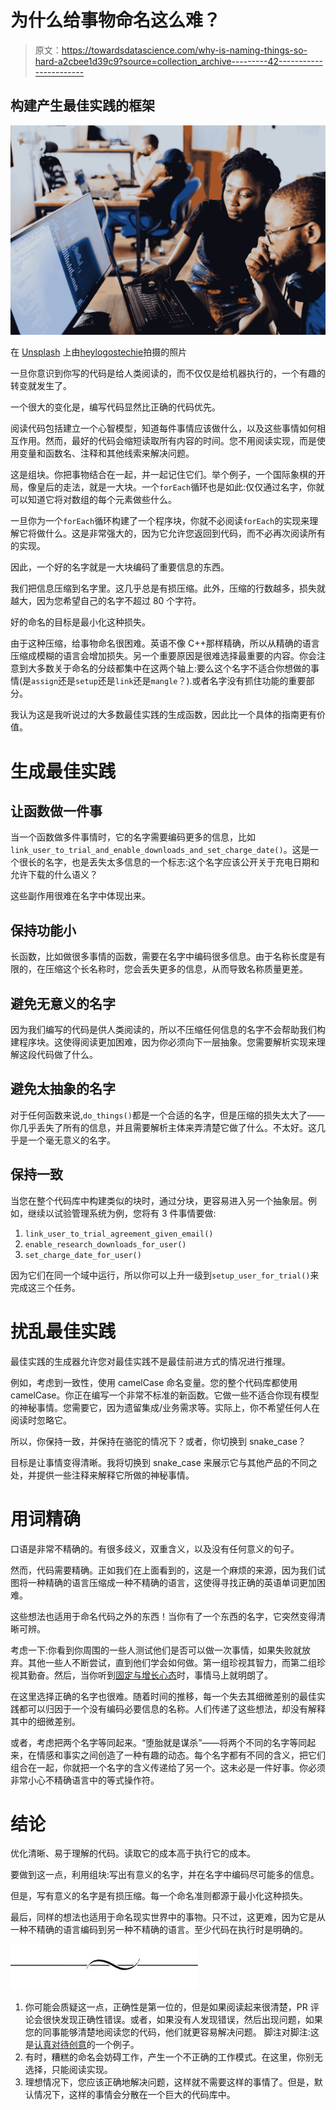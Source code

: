 # 为什么给事物命名这么难？

> 原文：<https://towardsdatascience.com/why-is-naming-things-so-hard-a2cbee1d39c9?source=collection_archive---------42----------------------->

## 构建产生最佳实践的框架

![](img/ff4a54ece52f7081095d462630e8d564.png)

在 [Unsplash](https://unsplash.com?utm_source=medium&utm_medium=referral) 上由[heylogostechie](https://unsplash.com/@heylagostechie?utm_source=medium&utm_medium=referral)拍摄的照片

一旦你意识到你写的代码是给人类阅读的，而不仅仅是给机器执行的，一个有趣的转变就发生了。

一个很大的变化是，编写代码显然比正确的代码优先。

阅读代码包括建立一个心智模型，知道每件事情应该做什么，以及这些事情如何相互作用。然而，最好的代码会缩短读取所有内容的时间。您不用阅读实现，而是使用变量和函数名、注释和其他线索来解决问题。

这是组块。你把事物结合在一起，并一起记住它们。举个例子，一个国际象棋的开局，像皇后的走法，就是一大块。一个`forEach`循环也是如此:仅仅通过名字，你就可以知道它将对数组的每个元素做些什么。

一旦你为一个`forEach`循环构建了一个程序块，你就不必阅读`forEach`的实现来理解它将做什么。这是非常强大的，因为它允许您返回到代码，而不必再次阅读所有的实现。

因此，一个好的名字就是一大块编码了重要信息的东西。

我们把信息压缩到名字里。这几乎总是有损压缩。此外，压缩的行数越多，损失就越大，因为您希望自己的名字不超过 80 个字符。

好的命名的目标是最小化这种损失。

由于这种压缩，给事物命名很困难。英语不像 C++那样精确，所以从精确的语言压缩成模糊的语言会增加损失。另一个重要原因是很难选择最重要的内容。你会注意到大多数关于命名的分歧都集中在这两个轴上:要么这个名字不适合你想做的事情(是`assign`还是`setup`还是`link`还是`mangle`？).或者名字没有抓住功能的重要部分。

我认为这是我听说过的大多数最佳实践的生成函数，因此比一个具体的指南更有价值。

# 生成最佳实践

## 让函数做一件事

当一个函数做多件事情时，它的名字需要编码更多的信息，比如`link_user_to_trial_and_enable_downloads_and_set_charge_date()`。这是一个很长的名字，也是丢失太多信息的一个标志:这个名字应该公开关于充电日期和允许下载的什么语义？

这些副作用很难在名字中体现出来。

## 保持功能小

长函数，比如做很多事情的函数，需要在名字中编码很多信息。由于名称长度是有限的，在压缩这个长名称时，您会丢失更多的信息，从而导致名称质量更差。

## 避免无意义的名字

因为我们编写的代码是供人类阅读的，所以不压缩任何信息的名字不会帮助我们构建程序块。这使得阅读更加困难，因为你必须向下一层抽象。您需要解析实现来理解这段代码做了什么。

## 避免太抽象的名字

对于任何函数来说,`do_things()`都是一个合适的名字，但是压缩的损失太大了——你几乎丢失了所有的信息，并且需要解析主体来弄清楚它做了什么。不太好。这几乎是一个毫无意义的名字。

## 保持一致

当您在整个代码库中构建类似的块时，通过分块，更容易进入另一个抽象层。例如，继续以试验管理系统为例，您将有 3 件事情要做:

1.  `link_user_to_trial_agreement_given_email()`
2.  `enable_research_downloads_for_user()`
3.  `set_charge_date_for_user()`

因为它们在同一个域中运行，所以你可以上升一级到`setup_user_for_trial()`来完成这三个任务。

# 扰乱最佳实践

最佳实践的生成器允许您对最佳实践不是最佳前进方式的情况进行推理。

例如，考虑到一致性，使用 camelCase 命名变量。您的整个代码库都使用 camelCase。你正在编写一个非常不标准的新函数。它做一些不适合你现有模型的神秘事情。您需要它，因为遗留集成/业务需求等。实际上，你不希望任何人在阅读时忽略它。

所以，你保持一致，并保持在骆驼的情况下？或者，你切换到 snake_case？

目标是让事情变得清晰。我将切换到 snake_case 来展示它与其他产品的不同之处，并提供一些注释来解释它所做的神秘事情。

# 用词精确

口语是非常不精确的。有很多歧义，双重含义，以及没有任何意义的句子。

然而，代码需要精确。正如我们在上面看到的，这是一个麻烦的来源，因为我们试图将一种精确的语言压缩成一种不精确的语言，这使得寻找正确的英语单词更加困难。

这些想法也适用于命名代码之外的东西！当你有了一个东西的名字，它突然变得清晰可辨。

考虑一下:你看到你周围的一些人测试他们是否可以做一次事情，如果失败就放弃。其他一些人不断尝试，直到他们学会如何做。第一组珍视其智力，而第二组珍视其勤奋。然后，当你听到[固定与增长心态](https://neilkakkar.com/story-of-stories.html#the-story-of-growth-vs-fixed-mindset)时，事情马上就明朗了。

在这里选择正确的名字也很难。随着时间的推移，每一个失去其细微差别的最佳实践都可以归因于一个没有编码必要信息的名称。人们传递了这些想法，却没有解释其中的细微差别。

或者，考虑把两个名字等同起来。“堕胎就是谋杀”——将两个不同的名字等同起来，在情感和事实之间创造了一种有趣的动态。每个名字都有不同的含义，把它们组合在一起，你就把一个名字的含义传递给了另一个。这未必是一件好事。你必须非常小心不精确语言中的等式操作符。

# 结论

优化清晰、易于理解的代码。读取它的成本高于执行它的成本。

要做到这一点，利用组块:写出有意义的名字，并在名字中编码尽可能多的信息。

但是，写有意义的名字是有损压缩。每一个命名准则都源于最小化这种损失。

最后，同样的想法也适用于命名现实世界中的事物。只不过，这更难，因为它是从一种不精确的语言编码到另一种不精确的语言。至少代码在执行时是明确的。

![](img/10ee67257a05194e1f514a233513f707.png)

1.  你可能会质疑这一点，正确性是第一位的，但是如果阅读起来很清楚，PR 评论会很快发现正确性错误。或者，如果没有人发现错误，然后出现问题，如果您的同事能够清楚地阅读您的代码，他们就更容易解决问题。
    脚注对脚注:这是[认真对待创意](https://neilkakkar.com/taking-ideas-seriously.html)的一个例子。
2.  有时，糟糕的命名会妨碍工作，产生一个不正确的工作模式。在这里，你别无选择，只能阅读实现。
3.  理想情况下，您应该正确地解决问题，这样就不需要这样的事情了。但是，默认情况下，这样的事情会分散在一个巨大的代码库中。